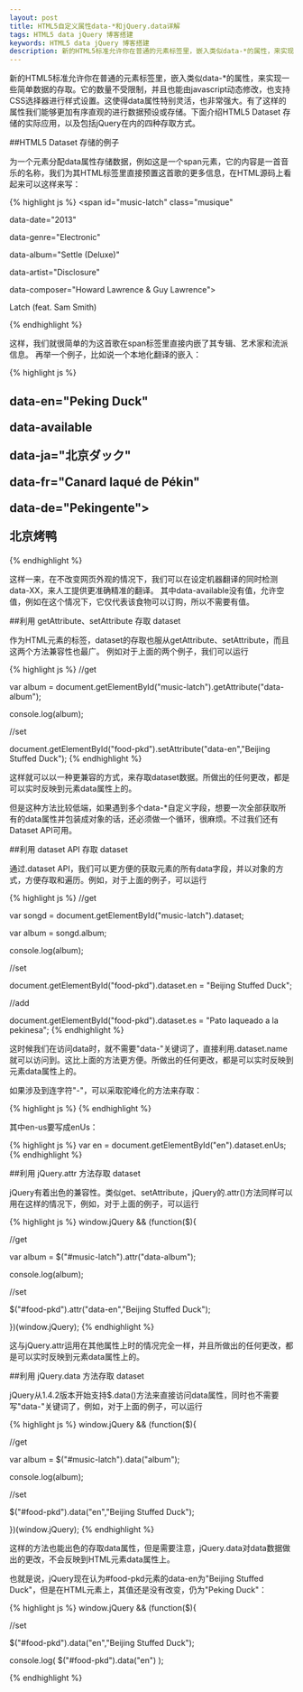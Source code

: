```yaml
---
layout: post
title: HTML5自定义属性data-*和jQuery.data详解
tags: HTML5 data jQuery 博客搭建
keywords: HTML5 data jQuery 博客搭建
description: 新的HTML5标准允许你在普通的元素标签里，嵌入类似data-*的属性，来实现一些简单数据的存取。它的数量不受限制，并且也能由javascript动态修改，也支持CSS选择器进行样式设置。这使得data属性特别灵活，也非常强大。有了这样的属性我们能够更加有序直观的进行数据预设或存储。下面介绍HTML5 Dataset 存储的实际应用，以及包括jQuery在内的四种存取方式。
---
```


新的HTML5标准允许你在普通的元素标签里，嵌入类似data-*的属性，来实现一些简单数据的存取。它的数量不受限制，并且也能由javascript动态修改，也支持CSS选择器进行样式设置。这使得data属性特别灵活，也非常强大。有了这样的属性我们能够更加有序直观的进行数据预设或存储。下面介绍HTML5 Dataset 存储的实际应用，以及包括jQuery在内的四种存取方式。

##HTML5 Dataset 存储的例子

为一个元素分配data属性存储数据，例如这是一个span元素，它的内容是一首音乐的名称，我们为其HTML标签里直接预置这首歌的更多信息，在HTML源码上看起来可以这样来写：

{% highlight js %}
<span id="music-latch" class="musique"

data-date="2013"

data-genre="Electronic"

data-album="Settle (Deluxe)"

data-artist="Disclosure"

data-composer="Howard Lawrence & Guy Lawrence">

Latch (feat. Sam Smith)

</span>
{% endhighlight %}

这样，我们就很简单的为这首歌在span标签里直接内嵌了其专辑、艺术家和流派信息。
再举一个例子，比如说一个本地化翻译的嵌入：

{% highlight js %}
<h2 id="food-pkd" class="food"

data-en="Peking Duck"

data-available

data-ja="北京ダック"

data-fr="Canard laqué de Pékin"

data-de="Pekingente">

北京烤鸭

</h2>
{% endhighlight %}

这样一来，在不改变网页外观的情况下，我们可以在设定机器翻译的同时检测data-XX，来人工提供更准确精准的翻译。
其中data-available没有值，允许空值，例如在这个情况下，它仅代表该食物可以订购，所以不需要有值。

##利用 getAttribute、setAttribute 存取 dataset

作为HTML元素的标签，dataset的存取也服从getAttribute、setAttribute，而且这两个方法兼容性也最广。
例如对于上面的两个例子，我们可以运行

{% highlight js %}
//get

var album = document.getElementById("music-latch").getAttribute("data-album");

console.log(album);

//set

document.getElementById("food-pkd").setAttribute("data-en","Beijing Stuffed Duck");
{% endhighlight %}

这样就可以以一种更兼容的方式，来存取dataset数据。所做出的任何更改，都是可以实时反映到元素data属性上的。

但是这种方法比较低端，如果遇到多个data-*自定义字段，想要一次全部获取所有的data属性并包装成对象的话，还必须做一个循环，很麻烦。不过我们还有Dataset API可用。

##利用 dataset API 存取 dataset

通过.dataset API，我们可以更方便的获取元素的所有data字段，并以对象的方式，方便存取和遍历。例如，对于上面的例子，可以运行

{% highlight js %}
//get

var songd = document.getElementById("music-latch").dataset;

var album = songd.album;

console.log(album);

//set

document.getElementById("food-pkd").dataset.en = "Beijing Stuffed Duck";

//add

document.getElementById("food-pkd").dataset.es = "Pato laqueado a la pekinesa";
{% endhighlight %}

这时候我们在访问data时，就不需要"data-"关键词了，直接利用.dataset.name就可以访问到。这比上面的方法更方便。所做出的任何更改，都是可以实时反映到元素data属性上的。

如果涉及到连字符"-"，可以采取驼峰化的方法来存取：

{% highlight js %}
<span id="en" data-en-us="Peiking Duck"></span>
{% endhighlight %}

其中en-us要写成enUs：

{% highlight js %}
var en = document.getElementById("en").dataset.enUs;
{% endhighlight %}

##利用 jQuery.attr 方法存取 dataset

jQuery有着出色的兼容性。类似get、setAttribute，jQuery的.attr()方法同样可以用在这样的情况下，例如，对于上面的例子，可以运行

{% highlight js %}
window.jQuery && (function($){

//get

var album = $("#music-latch").attr("data-album");

console.log(album);

//set

$("#food-pkd").attr("data-en","Beijing Stuffed Duck");

})(window.jQuery);
{% endhighlight %}

这与jQuery.attr运用在其他属性上时的情况完全一样，并且所做出的任何更改，都是可以实时反映到元素data属性上的。

##利用 jQuery.data 方法存取 dataset

jQuery从1.4.2版本开始支持$.data()方法来直接访问data属性，同时也不需要写"data-"关键词了，例如，对于上面的例子，可以运行

{% highlight js %}
window.jQuery && (function($){

//get

var album = $("#music-latch").data("album");

console.log(album);

//set

$("#food-pkd").data("en","Beijing Stuffed Duck");

})(window.jQuery);
{% endhighlight %}

这样的方法也能出色的存取data属性，但是需要注意，jQuery.data对data数据做出的更改，不会反映到HTML元素data属性上。

也就是说，jQuery现在认为#food-pkd元素的data-en为"Beijing Stuffed Duck"，但是在HTML元素上，其值还是没有改变，仍为"Peking Duck"：

{% highlight js %}
window.jQuery && (function($){

//set

$("#food-pkd").data("en","Beijing Stuffed Duck");

console.log( $("#food-pkd").data("en") );

{% endhighlight %}
